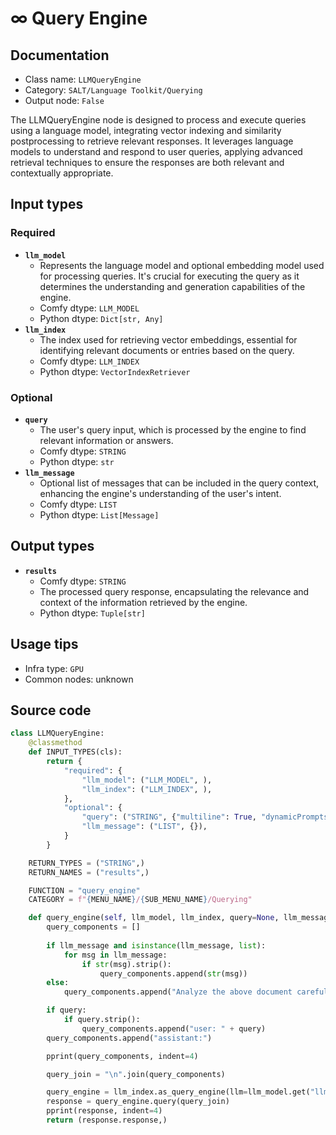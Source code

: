 # ∞ Query Engine
## Documentation
- Class name: `LLMQueryEngine`
- Category: `SALT/Language Toolkit/Querying`
- Output node: `False`

The LLMQueryEngine node is designed to process and execute queries using a language model, integrating vector indexing and similarity postprocessing to retrieve relevant responses. It leverages language models to understand and respond to user queries, applying advanced retrieval techniques to ensure the responses are both relevant and contextually appropriate.
## Input types
### Required
- **`llm_model`**
    - Represents the language model and optional embedding model used for processing queries. It's crucial for executing the query as it determines the understanding and generation capabilities of the engine.
    - Comfy dtype: `LLM_MODEL`
    - Python dtype: `Dict[str, Any]`
- **`llm_index`**
    - The index used for retrieving vector embeddings, essential for identifying relevant documents or entries based on the query.
    - Comfy dtype: `LLM_INDEX`
    - Python dtype: `VectorIndexRetriever`
### Optional
- **`query`**
    - The user's query input, which is processed by the engine to find relevant information or answers.
    - Comfy dtype: `STRING`
    - Python dtype: `str`
- **`llm_message`**
    - Optional list of messages that can be included in the query context, enhancing the engine's understanding of the user's intent.
    - Comfy dtype: `LIST`
    - Python dtype: `List[Message]`
## Output types
- **`results`**
    - Comfy dtype: `STRING`
    - The processed query response, encapsulating the relevance and context of the information retrieved by the engine.
    - Python dtype: `Tuple[str]`
## Usage tips
- Infra type: `GPU`
- Common nodes: unknown


## Source code
```python
class LLMQueryEngine:
    @classmethod
    def INPUT_TYPES(cls):
        return {
            "required": {
                "llm_model": ("LLM_MODEL", ),
                "llm_index": ("LLM_INDEX", ),
            },
            "optional": {
                "query": ("STRING", {"multiline": True, "dynamicPrompts": False, "placeholder": "Type your query here"}),
                "llm_message": ("LIST", {}),
            }
        }

    RETURN_TYPES = ("STRING",)
    RETURN_NAMES = ("results",)

    FUNCTION = "query_engine"
    CATEGORY = f"{MENU_NAME}/{SUB_MENU_NAME}/Querying"

    def query_engine(self, llm_model, llm_index, query=None, llm_message=None):
        query_components = []
        
        if llm_message and isinstance(llm_message, list):
            for msg in llm_message:
                if str(msg).strip():
                    query_components.append(str(msg))
        else:
            query_components.append("Analyze the above document carefully to find your answer. If you can't find one, say so.")

        if query:
            if query.strip():
                query_components.append("user: " + query)
        query_components.append("assistant:")

        pprint(query_components, indent=4)

        query_join = "\n".join(query_components)

        query_engine = llm_index.as_query_engine(llm=llm_model.get("llm", None), embed_model=llm_model.get("embed_model", None))
        response = query_engine.query(query_join)
        pprint(response, indent=4)
        return (response.response,)

```
